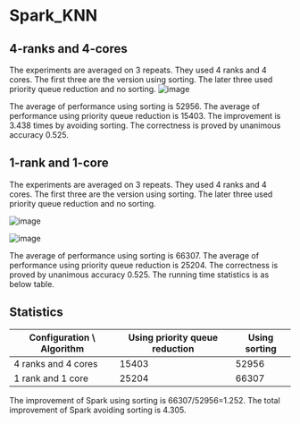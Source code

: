 # Spark_KNN
## 4-ranks and 4-cores
The experiments are averaged on 3 repeats. They used 4 ranks and 4 cores. The first three are the version using sorting. The later three used priority queue reduction and no sorting.
![image](https://github.com/ChengjunXi/Spark_KNN/assets/93487110/ac7f8e98-dfbb-4df5-86b7-e890fb875baf)

The average of performance using sorting is 52956. The average of performance using priority queue reduction is 15403. The improvement is 3.438 times by avoiding sorting. The correctness is proved by unanimous accuracy 0.525.

## 1-rank and 1-core
The experiments are averaged on 3 repeats. They used 4 ranks and 4 cores. The first three are the version using sorting. The later three used priority queue reduction and no sorting.

![image](https://github.com/ChengjunXi/Spark_KNN/assets/93487110/63460466-70ec-4d58-acc6-8767514d2298)


![image](https://github.com/ChengjunXi/Spark_KNN/assets/93487110/60c43857-816b-45b6-b866-1799fbf239fc)

The average of performance using sorting is 66307. The average of performance using priority queue reduction is 25204. The correctness is proved by unanimous accuracy 0.525. The running time statistics is as below table.

## Statistics

| Configuration \ Algorithm	| Using priority queue reduction | Using sorting |
| ------------- | ------------- | ------------- |
| 4 ranks and 4 cores	| 15403	| 52956 |
| 1 rank and 1 core	| 25204	| 66307 |

The improvement of Spark using sorting is 66307/52956=1.252. The total improvement of Spark avoiding sorting is 4.305.



